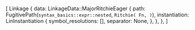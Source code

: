 [
    Linkage {
        data: LinkageData::MajorRitchieEager {
            path: FugitivePath(`syntax_basics::expr::nested`, `Ritchie(
                Fn,
            )`),
            instantiation: LinInstantiation {
                symbol_resolutions: [],
                separator: None,
            },
        },
    },
]